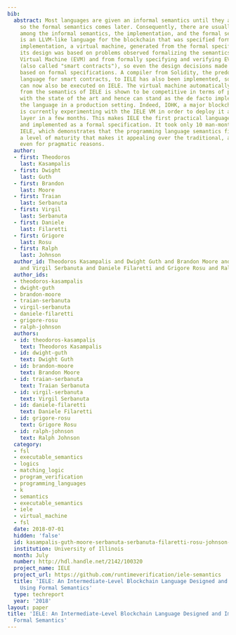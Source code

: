```yaml
---
bib:
  abstract: Most languages are given an informal semantics until they are implemented,
    so the formal semantics comes later. Consequently, there are usually inconsistencies
    among the informal semantics, the implementation, and the formal semantics. IELE
    is an LLVM-like language for the blockchain that was specified formally and its
    implementation, a virtual machine, generated from the formal specification. Moreover,
    its design was based on problems observed formalizing the semantics of the Ethereum
    Virtual Machine (EVM) and from formally specifying and verifying EVM programs
    (also called "smart contracts"), so even the design decisions made for IELE are
    based on formal specifications. A compiler from Solidity, the predominant high-level
    language for smart contracts, to IELE has also been implemented, so Ethereum contracts
    can now also be executed on IELE. The virtual machine automatically generated
    from the semantics of IELE is shown to be competitive in terms of performance
    with the state of the art and hence can stand as the de facto implementation of
    the language in a production setting. Indeed, IOHK, a major blockchain company,
    is currently experimenting with the IELE VM in order to deploy it as its computational
    layer in a few months. This makes IELE the first practical language that is designed
    and implemented as a formal specification. It took only 10 man-months to develop
    IELE, which demonstrates that the programming language semantics field has reached
    a level of maturity that makes it appealing over the traditional, adhoc approach
    even for pragmatic reasons.
  author:
  - first: Theodoros
    last: Kasampalis
  - first: Dwight
    last: Guth
  - first: Brandon
    last: Moore
  - first: Traian
    last: Serbanuta
  - first: Virgil
    last: Serbanuta
  - first: Daniele
    last: Filaretti
  - first: Grigore
    last: Rosu
  - first: Ralph
    last: Johnson
  author_id: Theodoros Kasampalis and Dwight Guth and Brandon Moore and Traian Serbanuta
    and Virgil Serbanuta and Daniele Filaretti and Grigore Rosu and Ralph Johnson
  author_ids:
  - theodoros-kasampalis
  - dwight-guth
  - brandon-moore
  - traian-serbanuta
  - virgil-serbanuta
  - daniele-filaretti
  - grigore-rosu
  - ralph-johnson
  authors:
  - id: theodoros-kasampalis
    text: Theodoros Kasampalis
  - id: dwight-guth
    text: Dwight Guth
  - id: brandon-moore
    text: Brandon Moore
  - id: traian-serbanuta
    text: Traian Serbanuta
  - id: virgil-serbanuta
    text: Virgil Serbanuta
  - id: daniele-filaretti
    text: Daniele Filaretti
  - id: grigore-rosu
    text: Grigore Rosu
  - id: ralph-johnson
    text: Ralph Johnson
  category:
  - fsl
  - executable_semantics
  - logics
  - matching_logic
  - program_verification
  - programming_languages
  - k
  - semantics
  - executable_semantics
  - iele
  - virtual_machine
  - fsl
  date: 2018-07-01
  hidden: 'false'
  id: kasampalis-guth-moore-serbanuta-serbanuta-filaretti-rosu-johnson-2018-tr
  institution: University of Illinois
  month: July
  number: http://hdl.handle.net/2142/100320
  project_name: IELE
  project_url: https://github.com/runtimeverification/iele-semantics
  title: 'IELE: An Intermediate-Level Blockchain Language Designed and Implemented
    Using Formal Semantics'
  type: techreport
  year: '2018'
layout: paper
title: 'IELE: An Intermediate-Level Blockchain Language Designed and Implemented Using
  Formal Semantics'
---
```

